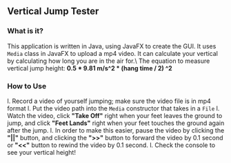 ## Vertical Jump Tester

### What is it?
This application is written in Java, using JavaFX to create the GUI. It uses `Media`
class in JavaFX to upload a mp4 video. It can calculate your vertical by calculating
how long you are in the air for.\\
The equation to measure vertical jump height: __0.5 * 9.81 m/s^2 * (hang time / 2) ^2__

### How to Use
l. Record a video of yourself jumping; make sure the video file is in mp4 format
l. Put the video path into the `Media` constructor that takes in a `File`
l. Watch the video, click __"Take Off"__ right when your feet leaves the ground to jump, and 
click __"Feet Lands"__ right when your feet touches the ground again after the jump.
	l. In order to make this easier, pause the video by clicking the __"||"__ button,
	and clicking the __">>"__ button to forward the video by 0.1 second or __"<<"__
	button to rewind the video by 0.1 second.
l. Check the console to see your vertical height!